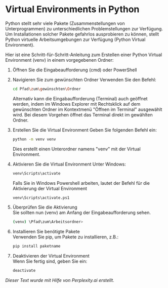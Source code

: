# Virtual Environments in Python

Python stellt sehr viele Pakete (Zusammenstellungen von Unterprogrammen)
zu unterschiedlichen Problemstellungen
zur Verfügung. Um Installationen solcher Pakete gefahrlos ausprobieren
zu können, stellt Python virtuelle Arbeitsumgebungen zur Verfügung
(Python Virtual Environment). 

Hier ist eine Schritt-für-Schritt-Anleitung zum Erstellen einer Python
Virtual Environment (venv) in einem vorgegebenen Ordner: 

1. Öffnen Sie die Eingabeaufforderung (cmd) oder PowerShell

2. Navigieren Sie zum gewünschten Ordner
   Verwenden Sie den Befehl:
   ```sh
   cd Pfad\zum\gewünschten\Ordner
   ```

   Alternativ kann die Eingabaufforderung (Terminal) auch geöffnet
   werden, indem im Windows Explorer mit
   Rechtsklick auf dem gewünschten Ordner im Kontextmenü "Öffnen im
   Terminal"  ausgewählt wird. Bei diesem Vorgehen öffnet das Terminal
   direkt im gewählten Ordner.

3. Erstellen Sie die Virtual Environment
   Geben Sie folgenden Befehl ein:  
   ```sh
   python -m venv venv
   ```
   Dies erstellt einen Unterordner namens "venv" mit der Virtual Environment.

4. Aktivieren Sie die Virtual Environment
   Unter Windows:  
   ```sh
   venv\Scripts\activate
   ```

   Falls Sie in Windows Powershell arbeiten, lautet der Befehl für die
   Aktivierung der Virtual Environment  
   ```sh
   venv\Scripts\activate.ps1
   ```
   
5. Überprüfen Sie die Aktivierung  
   Sie sollten nun (venv) am Anfang der Eingabeaufforderung sehen.  
   ```sh
   (venv) \Pfad\zum\Arbeitsordner>
   ```

6. Installieren Sie benötigte Pakete  
   Verwenden Sie pip, um Pakete zu installieren, z.B.:
   ```sh
   pip install paketname
   ```

7. Deaktivieren der Virtual Environment  
   Wenn Sie fertig sind, geben Sie ein:
   ```sh
   deactivate
   ```


*Dieser Text wurde mit Hilfe von Perplexity.ai erstellt.*